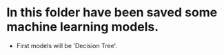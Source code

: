 # In this folder have been saved some machine learning models. 

- First models will be 'Decision Tree'. 